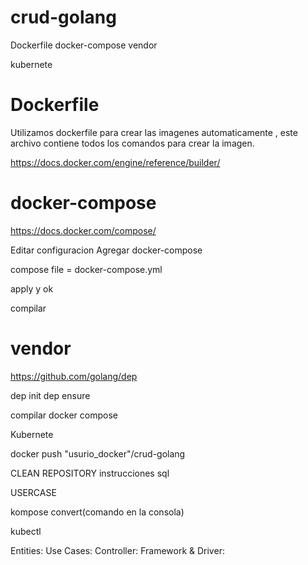 # crud-golang
Dockerfile
docker-compose
vendor

kubernete


# Dockerfile
Utilizamos dockerfile para crear las imagenes automaticamente , este archivo contiene todos los comandos para crear la imagen.

https://docs.docker.com/engine/reference/builder/

# docker-compose

https://docs.docker.com/compose/

Editar configuracion 
Agregar docker-compose

compose file = docker-compose.yml

apply y ok


compilar

# vendor
https://github.com/golang/dep

dep init 
dep ensure


compilar docker compose

Kubernete

docker push "usurio_docker"/crud-golang



CLEAN
REPOSITORY
instrucciones sql 

USERCASE



kompose convert(comando en la consola)

kubectl






Entities:
Use Cases: 
Controller: 
Framework & Driver: 
